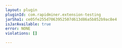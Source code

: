 ```yaml
---
layout: plugin
pluginId: com.rapidminer.extension-testing
jarSha1: ce05fe255d7063952507d613d86a5b852b9ac8e4
isJarAvailable: true
error: NONE
violations: []

---
```


